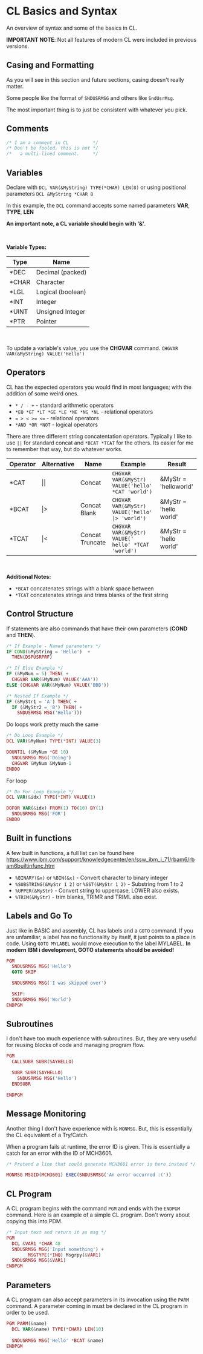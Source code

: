 # CL Basics and Syntax

An overview of syntax and some of the basics in CL.

**IMPORTANT NOTE**: Not all features of modern CL were included in previous versions.


## Casing and Formatting
As you will see in this section and future sections, casing doesn't really matter.

Some people like the format of ```SNDUSRMSG``` and others like ```SndUsrMsg```.

The most important thing is to just be consistent with whatever you pick.


## Comments
```php
/* I am a comment in CL         */
/* Don't be fooled, this is not */
/*   a multi-lined comment.     */
```


## Variables
Declare with ```DCL VAR(&MyString) TYPE(*CHAR) LEN(8)``` or using positional parameters ```DCL &MyString *CHAR 8```

In this example, the ```DCL``` command accepts some named parameters **VAR**, **TYPE**, **LEN**

**An important note, a CL variable should begin with '&'**.

<br>


**Variable Types:**

| Type  | Name              |
| ----- | ----------------- |
| *DEC  | Decimal (packed)  |
| *CHAR | Character         |
| *LGL  | Logical (boolean) |
| *INT  | Integer           |
| *UINT | Unsigned Integer  |
| *PTR  | Pointer           |

<br>

To update a variable's value, you use the **CHGVAR** command. ```CHGVAR VAR(&MyString) VALUE('Hello')```


## Operators
CL has the expected operators you would find in most languages; with the addition of some weird ones.

* ```* / - +``` - standard arithmetic operators
* ```*EQ *GT *LT *GE *LE *NE *NG *NL``` - relational operators 
* ```= > < >= <=``` - relational operators
* ```*AND *OR *NOT``` - logical operators

There are three different string concatentation operators. 
Typically I like to use ```||``` for standard concat and ```*BCAT *TCAT``` for the others.
Its easier for me to remember that way, but do whatever works. 

| Operator | Alternative | Name    | Example     | Result     |
| -------- | ----- | --------------- | -------------------------------------------------------- | ---------------------- |
| *CAT     | \|\|  | Concat          | ```CHGVAR VAR(&MyStr) VALUE('hello' *CAT 'world')```     | &MyStr = 'helloworld'  |
| *BCAT    | \|\>  | Concat Blank    | ```CHGVAR VAR(&MyStr) VALUE('hello' \|> 'world')```      | &MyStr = 'hello world' |
| *TCAT    | \|\<  | Concat Truncate | ```CHGVAR VAR(&MyStr) VALUE('   hello' *TCAT 'world')``` | &MyStr = 'hello world' |

<br>


**Additional Notes:**
* ```*BCAT``` concatenates strings with a blank space between
* ```*TCAT``` concatenates strings and trims blanks of the first string



## Control Structure

If statements are also commands that have their own parameters (**COND** and **THEN**).


```php
/* If Example - Named parameters */
IF COND(&MyString = 'Hello')  +
  THEN(DSPUSRPRF)
```   


```php
/* If Else Example */
IF (&MyNum = 5) THEN( +
  CHGVAR VAR(&MyNum) VALUE('AAA'))
ELSE (CHGVAR VAR(&MyNum) VALUE('BBB'))
```


```php
/* Nested If Example */
IF (&MyStr1 = 'A') THEN( +
  IF (&MyStr2 = 'B') THEN( +
    SNDUSRMSG MSG('Hello')))
```


Do loops work pretty much the same
```php
/* Do Loop Example */
DCL VAR(&MyNum) TYPE(*INT) VALUE(3)

DOUNTIL (&MyNum *GE 10)
  SNDUSRMSG MSG('Doing')
  CHGVAR &MyNum &MyNum-1
ENDDO
```


For loop
```php
/* Do For Loop Example */
DCL VAR(&idx) TYPE(*INT) VALUE(1)

DOFOR VAR(&idx) FROM(1) TO(10) BY(1)
  SNDUSRMSG MSG('FOR')
ENDDO
```


## Built in functions
A few built in functions, a full list can be found here https://www.ibm.com/support/knowledgecenter/en/ssw_ibm_i_71/rbam6/rbam6builtinfunc.htm
* ```%BINARY(&x)``` or ```%BIN(&x)``` - Convert character to binary integer
* ```%SUBSTRING(&MyStr 1 2)``` or ```%SST(&MyStr 1 2)``` - Substring from 1 to 2
* ```%UPPER(&MyStr)``` - Convert string to uppercase, LOWER also exists.
* ```%TRIM(&MyStr)``` - trim blanks, TRIMR and TRIML also exist.


## Labels and Go To
Just like in BASIC and assembly, CL has labels and a ```GOTO``` command.
If you are unfamiliar, a label has no functionality by itself, it just points to a place in code.
Using ```GOTO MYLABEL``` would move execution to the label MYLABEL.
**In modern IBM i development, GOTO statements should be avoided!**
```php
PGM
  SNDUSRMSG MSG('Hello')
  GOTO SKIP

  SNDUSRMSG MSG('I was skipped over')

  SKIP:
  SNDUSRMSG MSG('World')
ENDPGM
```


## Subroutines
I don't have too much experience with subroutines.
But, they are very useful for reusing blocks of code and managing program flow.
```php
PGM
  CALLSUBR SUBR(SAYHELLO)

  SUBR SUBR(SAYHELLO)
    SNDUSRMSG MSG('Hello')
  ENDSUBR

ENDPGM
```


## Message Monitoring
Another thing I don't have experience with is ```MONMSG```.
But, this is essentially the CL equivalent of a Try/Catch.

When a program fails at runtime, the error ID is given.
This is essentially a catch for an error with the ID of MCH3601.

```php
/* Pretend a line that could generate MCH3601 error is here instead */

MONMSG MSGID(MCH3601) EXEC(SNDUSRMSG('An error occurred :('))
```


## CL Program
A CL program begins with the command ```PGM``` and ends with the ```ENDPGM``` command.
Here is an example of a simple CL program. Don't worry about copying this into PDM.
```php
/* Input text and return it as msg */
PGM
  DCL &VAR1 *CHAR 48
  SNDUSRMSG MSG('Input something') +
        MSGTYPE(*INQ) Msgrpy(&VAR1)
  SNDUSRMSG MSG(&VAR1)
ENDPGM
```


## Parameters
A CL program can also accept parameters in its invocation using the ```PARM``` command.
A parameter coming in must be declared in the CL program in order to be used.

```php
PGM PARM(&name)
  DCL VAR(&name) TYPE(*CHAR) LEN(10)
  
  SNDUSRMSG MSG('Hello' *BCAT &name)
ENDPGM
```
